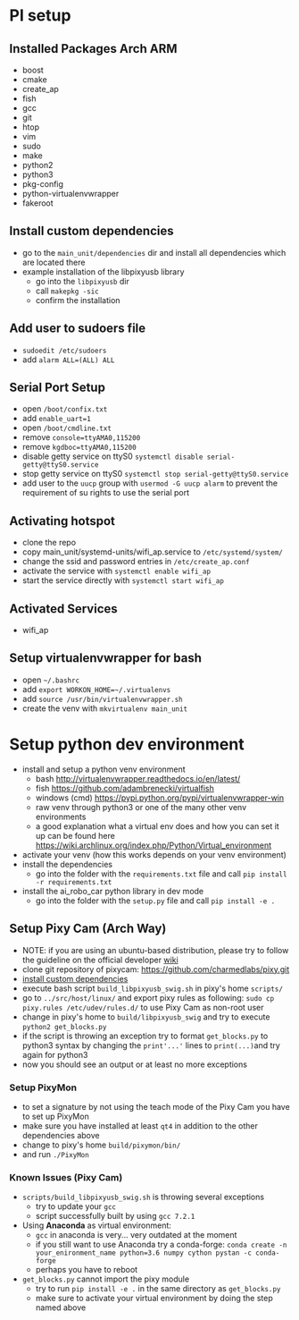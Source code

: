 # PI setup
## Installed Packages Arch ARM
- boost
- cmake
- create_ap
- fish
- gcc
- git
- htop
- vim
- sudo
- make
- python2
- python3
- pkg-config
- python-virtualenvwrapper
- fakeroot

## Install custom dependencies
- go to the `main_unit/dependencies` dir and install all dependencies which are located there
- example installation of the libpixyusb library
  - go into the `libpixyusb` dir 
  - call `makepkg -sic`
  - confirm the installation

## Add user to sudoers file
- `sudoedit /etc/sudoers`
- add `alarm ALL=(ALL) ALL`

## Serial Port Setup
- open `/boot/confix.txt`
- add `enable_uart=1`
- open `/boot/cmdline.txt`
- remove `console=ttyAMA0,115200`
- remove `kgdboc=ttyAMA0,115200`
- disable getty service on ttyS0 `systemctl disable serial-getty@ttyS0.service`
- stop getty service on ttyS0 `systemctl stop serial-getty@ttyS0.service`
- add user to the `uucp` group with `usermod -G uucp alarm` to prevent the requirement of su rights to use the serial port

## Activating hotspot
- clone the repo
- copy main_unit/systemd-units/wifi_ap.service to `/etc/systemd/system/`
- change the ssid and password entries in `/etc/create_ap.conf` 
- activate the service with `systemctl enable wifi_ap`
- start the service directly with `systemctl start wifi_ap`

## Activated Services
- wifi_ap

## Setup virtualenvwrapper for bash
- open `~/.bashrc`
- add `export WORKON_HOME=~/.virtualenvs`
- add `source /usr/bin/virtualenvwrapper.sh`
- create the venv with `mkvirtualenv main_unit`

# Setup python dev environment
- install and setup a python venv environment
  - bash <http://virtualenvwrapper.readthedocs.io/en/latest/>
  - fish <https://github.com/adambrenecki/virtualfish>
  - windows (cmd) <https://pypi.python.org/pypi/virtualenvwrapper-win>
  - raw venv through python3 or one of the many other venv environments
  - a good explanation what a virtual env does and how you can set it up can be found here
    <https://wiki.archlinux.org/index.php/Python/Virtual_environment>
- activate your venv (how this works depends on your venv environment)
- install the dependencies
  - go into the folder with the `requirements.txt` file and call `pip install -r requirements.txt`
- install the ai_robo_car python library in dev mode
  - go into the folder with the `setup.py` file and call `pip install -e .`

## Setup Pixy Cam (Arch Way)

 - NOTE: if you are using an ubuntu-based distribution, please try to follow the guideline on the official developer [wiki](http://cmucam.org/projects/cmucam5/wiki)
 - clone git repository of pixycam: https://github.com/charmedlabs/pixy.git
 - [install custom dependencies](#install-custom-dependencies)
 - execute bash script `build_libpixyusb_swig.sh` in pixy's home `scripts/`
 - go to `../src/host/linux/` and export pixy rules as following: `sudo cp pixy.rules /etc/udev/rules.d/` to use Pixy Cam as non-root user
 - change in pixy's home to `build/libpixyusb_swig` and try to execute `python2 get_blocks.py`
 - if the script is throwing an exception try to format `get_blocks.py` to python3 syntax by changing the `print'...'` lines to `print(...)`and try again for python3
 - now you should see an output or at least no more exceptions
### Setup PixyMon
 - to set a signature by not using the teach mode of the Pixy Cam you have to set up PixyMon
 - make sure you have installed at least `qt4` in addition to the other dependencies above
 -  change to pixy's home `build/pixymon/bin/`
 - and run `./PixyMon`

### Known Issues (Pixy Cam)
 - `scripts/build_libpixyusb_swig.sh` is throwing several exceptions
	 - try to update your `gcc`
	 - script successfully built by using `gcc 7.2.1` 
 - Using **Anaconda** as virtual environment:
	 - `gcc` in anaconda is very... very outdated at the moment
	 - if you still want to use Anaconda try a conda-forge: `conda create -n your_enironment_name python=3.6 numpy cython pystan -c conda-forge`
	 - perhaps you have to reboot
 - `get_blocks.py` cannot import the pixy module
	 - try to run `pip install -e .` in the same directory as `get_blocks.py`
	 - make sure to activate your virtual environment by doing the step named above
